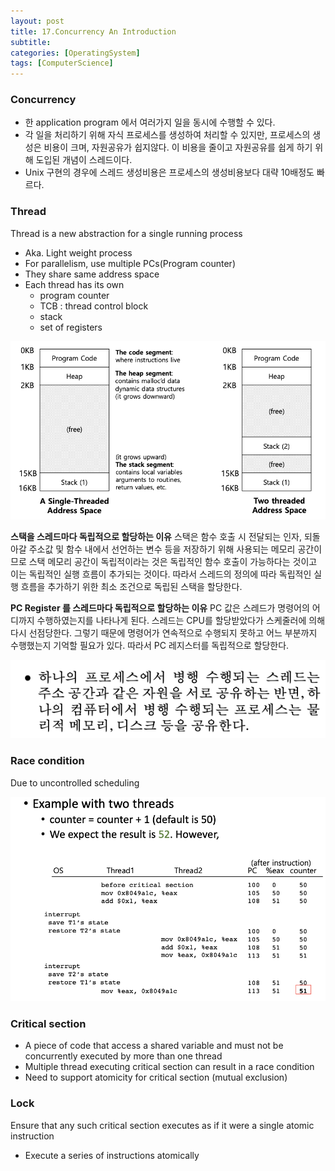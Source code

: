 ```yaml
---
layout: post
title: 17.Concurrency An Introduction
subtitle: 
categories: [OperatingSystem]
tags: [ComputerScience]
---
```


### Concurrency
- 한 application program 에서 여러가지 일을 동시에 수행할 수 있다.
- 각 일을 처리하기 위해 자식 프로세스를 생성하여 처리할 수 있지만, 프로세스의 생성은 비용이 크며, 자원공유가 쉽지않다. 이 비용을 줄이고 자원공유를 쉽게 하기 위해 도입된 개념이 스레드이다. 
- Unix 구현의 경우에 스레드 생성비용은 프로세스의 생성비용보다 대략 10배정도 빠르다.

### Thread
Thread is a new abstraction for a single running process
- Aka. Light weight process
- For parallelism, use multiple PCs(Program counter)
- They share same address space
- Each thread has its own
    - program counter
    - TCB : thread control block
    - stack
    - set of registers

![1.1](/assets/images/os/26.1.png)

**스택을 스레드마다 독립적으로 할당하는 이유**
스택은 함수 호출 시 전달되는 인자, 되돌아갈 주소값 및 함수 내에서 선언하는 변수 등을 저장하기 위해 사용되는 메모리 공간이므로 스택 메모리 공간이 독립적이라는 것은 독립적인 함수 호출이 가능하다는 것이고 이는 독립적인 실행 흐름이 추가되는 것이다. 따라서 스레드의 정의에 따라 독립적인 실행 흐름을 추가하기 위한 최소 조건으로 독립된 스택을 할당한다.

**PC Register 를 스레드마다 독립적으로 할당하는 이유**
PC 값은 스레드가 명령어의 어디까지 수행하였는지를 나타나게 된다. 스레드는 CPU를 할당받았다가 스케줄러에 의해 다시 선점당한다. 그렇기 때문에 명령어가 연속적으로 수행되지 못하고 어느 부분까지 수행했는지 기억할 필요가 있다. 따라서 PC 레지스터를 독립적으로 할당한다.

![1.1](/assets/images/os/26.2.png)

### Race condition
Due to uncontrolled scheduling

![1.1](/assets/images/os/26.3.png)

### Critical section
- A piece of code that access a shared variable and must not be concurrently executed by more than one thread
- Multiple thread executing critical section can result in a race condition
- Need to support atomicity for critical section (mutual exclusion)


### Lock
Ensure that any such critical section executes as if it were a single atomic instruction
- Execute a series of instructions atomically